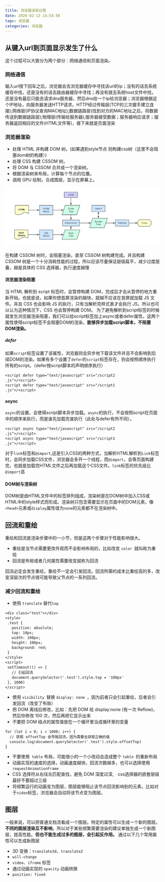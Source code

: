 ```yaml
---
title: 浏览器渲染过程
date: 2020-02-13 14:54:50
tags: 浏览器
categories: 浏览器
---
```

## 从键入url到页面显示发生了什么
这个过程可以大致分为两个部分：网络通信和页面渲染。
### 网络通信
输入url按下回车之后，浏览器会去浏览器缓存中寻找该url的ip；没有的话去系统缓存中找，还是没有的话去路由器缓存中寻找；再没有就去系统host文件中找，还是没有最后只能去请求dns服务器，然后dns给一个ip给浏览器；浏览器根据这个IP地址，向服务器发送HTTP请求。HTTP经过传输层(TCP的三次握手建立连接);网络层(IP协议查询MAC地址);数据链路层(找到对方的MAC地址之后，将数据传送到数据链路层);物理层(传输给服务器);服务器接受数据；服务器响应请求；服务器返回相应的文件(HTML文件等)，接下来就是页面渲染
### 浏览器渲染
* 处理 HTML 并构建 DOM 树。(如果遇到style节点 则构建css树（这里不会阻塞dom树的构建）)
* 处理 CSS 构建 CSSOM 树。
* 将 DOM 与 CSSOM 合并成一个渲染树。
* 根据渲染树来布局，计算每个节点的位置。
* 调用 GPU 绘制，合成图层，显示在屏幕上。

![xuanran.png](浏览器渲染过程/xuanran.png)

在构建 CSSOM 树时，会阻塞渲染，直至 CSSOM 树构建完成。并且构建 CSSOM 树是一个十分消耗性能的过程，所以应该尽量保证层级扁平，减少过度层叠，越是具体的 CSS 选择器，执行速度越慢

#### 浏览器渲染阻塞  
当 HTML 解析到 script 标签时，会暂停构建 DOM，完成后才会从暂停的地方重新开始。也就是说，如果你想首屏渲染的越快，就越不应该在首屏就加载 JS 文件。并且 CSS 也会影响 JS 的执行，只有当解析完样式表才会执行 JS，所以也可以认为这种情况下，CSS 也会暂停构建 DOM。 
为了避免解析到script标签的时候就发生浏览器渲染阻塞，我们可以给script标签加上async或者defer属性，这两个属性使得script标签不会阻塞DOM的渲染，**能够异步加载script脚本，不阻塞DOM渲染。**

##### defer
如果`script`标签设置了该属性，浏览器则会异步地下载该文件并且不会影响到后续DOM的渲染。如果有多个设置了`defer`的`script`标签存在，则会按照顺序执行所有的script。（defer按script脚本的声明顺序执行）
```
<script defer type="text/javascript" src="/script2
.js">/<script>
<script defer type="text/javascript" src="/script1
.js">/<script>
```
#### async
`async`的设置，会使得script脚本异步加载。`async`的执行，不会按照script在页面中的顺序来执行，而是谁先加载完谁执行（此处与defer有所不同）。
```
<script async type="text/javascript" src="/script2
.js">/<script>
<script async type="text/javascript" src="/script1
.js">/<script>
```

对于`link`标签和`@import`,这是引入CSS的两种方式，当解析HTML解析到`Link`标签时，会同步加载CSS文件，浏览器会多开一个线程，而`@import`，会等页面构建完，也就是加载完HTML文件之后再加载这个CSS文件。`link`标签的优先级比`@import`高
#### DOM树与渲染树
 DOM树是由HTML文件中的标签排列组成，渲染树是在DOM树中加入CSS或HTML中的style样式而形成。渲染树只包含需要显示在页面中的DOM元素，像`<head>`元素或`display`属性值为`none`的元素都不在渲染树中。

 ## 回流和重绘
 重绘和回流是渲染步骤中的一小节，但是这两个步骤对于性能影响很大。

 * 重绘是当节点需要更改外观而不会影响布局的，比如改变  `color `就叫称为重绘
 * 回流是布局或者几何属性需要改变就称为回流

 回流必定会发生重绘，重绘不一定会引发回流。回流所需的成本比重绘高的多，改变深层次的节点很可能导致父节点的一系列回流。

 ### 减少回流和重绘
 * 使用 `translate` 替代`top`
 ```
 <div class="test"></div>
<style>
  .test {
    position: absolute;
    top: 10px;
    width: 100px;
    height: 100px;
    background: red;
  }
</style>
<script>
  setTimeout(() => {
    // 引起回流
    document.querySelector('.test').style.top = '100px'
  }, 1000)
</script>
```
* 使用 `visibility `替换 `display: none `，因为前者只会引起重绘，后者会引发回流（改变了布局）
* 把 DOM 离线后修改，比如：先把 DOM 给 display:none (有一次 Reflow)，然后你修改 100 次，然后再把它显示出来
* 不要把 DOM 结点的属性值放在一个循环里当成循环里的变量
```
for (let i = 0; i < 1000; i++) {
  // 获取 offsetTop 会导致回流，因为需要去获取正确的值
  console.log(document.querySelector('.test').style.offsetTop)
}
```
* 不要使用` table` 布局，可能很小的一个小改动会造成整个 `table `的重新布局
* 动画实现的速度的选择，动画速度越快，回流次数越多，也可以选择使用 `requestAnimationFrame`
* CSS 选择符从右往左匹配查找，避免 DOM 深度过深,　css选择器的嵌套层级最好不要超过三级
* 将频繁运行的动画变为图层，图层能够阻止该节点回流影响别的元素。比如对于` video `标签，浏览器会自动将该节点变为图层。

## 图层
一般来说，可以把普通文档流看成一个图层。特定的属性可以生成一个新的图层。**不同的图层渲染互不影响**，所以对于某些频繁需要渲染的建议单独生成一个新图层，提高性能。**但也不能生成过多的图层，会引起反作用。**
通过以下几个常用属性可以生成新图层

* 3D 变换：`translate3d`、`translateZ`
* `will-change`
* `video`、`iframe` 标签
* 通过动画实现的 `opacity` 动画转换
* `position: fixed`
